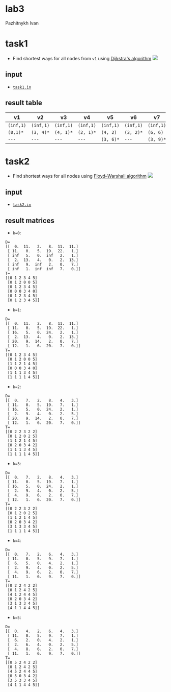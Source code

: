 # lab3
Pazhitnykh Ivan

# task1

* Find shortest ways for all nodes from `v1` using [Dijkstra's algorithm](https://en.wikipedia.org/wiki/Dijkstra%27s_algorithm)
![](http://res.cloudinary.com/dzsjwgjii/image/upload/v1490977440/ds-lab3-task1.png)

## input 

* [`task1.in`](https://github.com/Drapegnik/bsu/tree/master/decision-science/lab3/task1.in)

## result table
v1 | v2 | v3 | v4 | v5 | v6 | v7 | v8 | v9 | v10 | 
--- | --- | --- | --- | --- | --- | --- | --- | --- | --- | 
`(inf,1)` | `(inf,1)` | `(inf,1)` | `(inf,1)` | `(inf,1)` | `(inf,1)` | `(inf,1)` | `(inf,1)` | `(inf,1)` | `(inf,1)` | 
`(0,1)*` | `(3, 4)*` | `(4, 1)*` | `(2, 1)*` | `(4, 2)` | `(3, 2)*` | `(6, 6)` | `(5, 9)*` | `(5, 4)` | `(5, 7)*` | 
`---` | `---` | `---` | `---` | `(3, 6)*` | `---` | `(3, 9)*` | `---` | `(3, 5)*` | `---` | 

# task2

* Find shortest ways for all nodes using [Floyd–Warshall algorithm](https://en.wikipedia.org/wiki/Floyd%E2%80%93Warshall_algorithm)
![](http://res.cloudinary.com/dzsjwgjii/image/upload/v1495483184/ds-lab3-task2.png)

## input 

* [`task2.in`](https://github.com/Drapegnik/bsu/tree/master/decision-science/lab3/task2.in)

## result matrices
* `k=0`:
```
D=
[[  0.  11.   2.   8.  11.  11.]
 [ 11.   0.   5.  19.  22.   1.]
 [ inf   5.   0.  inf   2.   1.]
 [  2.  13.   4.   0.   2.  13.]
 [ inf   9.  inf   2.   0.   7.]
 [ inf   1.  inf  inf   7.   0.]]
T=
[[0 1 2 3 4 5]
 [0 1 2 0 0 5]
 [0 1 2 3 4 5]
 [0 0 0 3 4 0]
 [0 1 2 3 4 5]
 [0 1 2 3 4 5]]
```

* `k=1`:
```
D=
[[  0.  11.   2.   8.  11.  11.]
 [ 11.   0.   5.  19.  22.   1.]
 [ 16.   5.   0.  24.   2.   1.]
 [  2.  13.   4.   0.   2.  13.]
 [ 20.   9.  14.   2.   0.   7.]
 [ 12.   1.   6.  20.   7.   0.]]
T=
[[0 1 2 3 4 5]
 [0 1 2 0 0 5]
 [1 1 2 1 4 5]
 [0 0 0 3 4 0]
 [1 1 1 3 4 5]
 [1 1 1 1 4 5]]
```

* `k=2`:
```
D=
[[  0.   7.   2.   8.   4.   3.]
 [ 11.   0.   5.  19.   7.   1.]
 [ 16.   5.   0.  24.   2.   1.]
 [  2.   9.   4.   0.   2.   5.]
 [ 20.   9.  14.   2.   0.   7.]
 [ 12.   1.   6.  20.   7.   0.]]
T=
[[0 2 2 3 2 2]
 [0 1 2 0 2 5]
 [1 1 2 1 4 5]
 [0 2 0 3 4 2]
 [1 1 1 3 4 5]
 [1 1 1 1 4 5]]
```

* `k=3`:
```
D=
[[  0.   7.   2.   8.   4.   3.]
 [ 11.   0.   5.  19.   7.   1.]
 [ 16.   5.   0.  24.   2.   1.]
 [  2.   9.   4.   0.   2.   5.]
 [  4.   9.   6.   2.   0.   7.]
 [ 12.   1.   6.  20.   7.   0.]]
T=
[[0 2 2 3 2 2]
 [0 1 2 0 2 5]
 [1 1 2 1 4 5]
 [0 2 0 3 4 2]
 [3 1 3 3 4 5]
 [1 1 1 1 4 5]]
```

* `k=4`:
```
D=
[[  0.   7.   2.   6.   4.   3.]
 [ 11.   0.   5.   9.   7.   1.]
 [  6.   5.   0.   4.   2.   1.]
 [  2.   9.   4.   0.   2.   5.]
 [  4.   9.   6.   2.   0.   7.]
 [ 11.   1.   6.   9.   7.   0.]]
T=
[[0 2 2 4 2 2]
 [0 1 2 4 2 5]
 [4 1 2 4 4 5]
 [0 2 0 3 4 2]
 [3 1 3 3 4 5]
 [4 1 1 4 4 5]]
```

* `k=5`:
```
D=
[[  0.   4.   2.   6.   4.   3.]
 [ 11.   0.   5.   9.   7.   1.]
 [  6.   2.   0.   4.   2.   1.]
 [  2.   6.   4.   0.   2.   5.]
 [  4.   8.   6.   2.   0.   7.]
 [ 11.   1.   6.   9.   7.   0.]]
T=
[[0 5 2 4 2 2]
 [0 1 2 4 2 5]
 [4 5 2 4 4 5]
 [0 5 0 3 4 2]
 [3 5 3 3 4 5]
 [4 1 1 4 4 5]]
```

